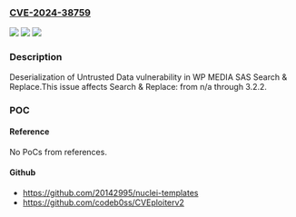 ### [CVE-2024-38759](https://cve.mitre.org/cgi-bin/cvename.cgi?name=CVE-2024-38759)
![](https://img.shields.io/static/v1?label=Product&message=Search%20%26%20Replace&color=blue)
![](https://img.shields.io/static/v1?label=Version&message=n%2Fa%3C%3D%203.2.2%20&color=brighgreen)
![](https://img.shields.io/static/v1?label=Vulnerability&message=CWE-502%20Deserialization%20of%20Untrusted%20Data&color=brighgreen)

### Description

Deserialization of Untrusted Data vulnerability in WP MEDIA SAS Search & Replace.This issue affects Search & Replace: from n/a through 3.2.2.

### POC

#### Reference
No PoCs from references.

#### Github
- https://github.com/20142995/nuclei-templates
- https://github.com/codeb0ss/CVEploiterv2

